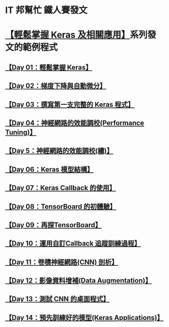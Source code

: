 # IT 邦幫忙 鐵人賽發文
# [【輕鬆掌握 Keras 及相關應用】](https://ithelp.ithome.com.tw/articles/10233272)系列發文的範例程式

## [【Day 01：輕鬆掌握 Keras】](https://ithelp.ithome.com.tw/articles/10233272)
## [【Day 02：梯度下降與自動微分】](https://ithelp.ithome.com.tw/articles/10233555)
## [【Day 03：撰寫第一支完整的 Keras 程式】](https://ithelp.ithome.com.tw/articles/10233758)
## [【Day 04：神經網路的效能調校(Performance Tuning)】](https://ithelp.ithome.com.tw/articles/10234059)
## [【Day 5：神經網路的效能調校(續)】](https://ithelp.ithome.com.tw/articles/10234203)
## [【Day 06：Keras 模型結構】](https://ithelp.ithome.com.tw/articles/10234389)
## [【Day 07：Keras Callback 的使用】](https://ithelp.ithome.com.tw/articles/10234641)
## [【Day 08：TensorBoard 的初體驗】](https://ithelp.ithome.com.tw/articles/10234818)
## [【Day 09：再探TensorBoard】](https://ithelp.ithome.com.tw/articles/10235066)
## [【Day 10：運用自訂Callback 追蹤訓練過程】](https://ithelp.ithome.com.tw/articles/10235293)
## [【Day 11：卷積神經網路(CNN) 剖析】](https://ithelp.ithome.com.tw/articles/10235547)
## [【Day 12：影像資料增補(Data Augmentation)】](https://ithelp.ithome.com.tw/articles/10235805)
## [【Day 13：測試 CNN 的桌面程式】](https://ithelp.ithome.com.tw/articles/10236118)
## [【Day 14：預先訓練好的模型(Keras Applications)】](https://ithelp.ithome.com.tw/articles/10236654)



